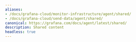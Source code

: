 ```yaml
---
aliases:
- /docs/grafana-cloud/monitor-infrastructure/agent/shared/
- /docs/grafana-cloud/send-data/agent/shared/
canonical: https://grafana.com/docs/agent/latest/shared/
description: Shared content
headless: true
---
```


